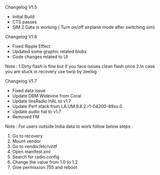Changelog V1.5

- Initial Build
- CTS passes
- SIM 2 Data is working ( Turn on/off airplane mode after switching sim)

Changelog V1.6

- Fixed Ripple Effect
- Updated some graphic related blobs
- Code changes related to UI

Note : 
1.Dirty flash is fine but if you face issues clean flash once 
2.In case you are stuck in recovery use twrp by zeelog

Changelog V1.7
- Fixed data issue
- Update DRM Widevine from Coral 
- Update ImsRadio HAL to v1.7
- Update Perf stack from LA.UM.9.6.2.r1-04200-89xx.0
- Update audio hal to v1.7
- Removed FM

Note : For users outside India data to work follow below steps :
1. Go to recovery
2. Mount vendor
3. Go to vendor/etc/vintf
4. Open manifest.xml
5. Search for radio.config
6. Change the value from 1.0 to 1.2
7. Give permission 755 and reboot
